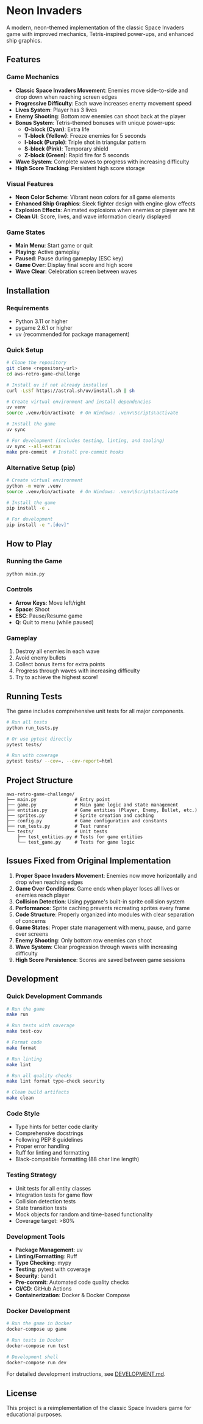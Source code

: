 # Neon Invaders

A modern, neon-themed implementation of the classic Space Invaders game with improved mechanics, Tetris-inspired power-ups, and enhanced ship graphics.

## Features

### Game Mechanics

- **Classic Space Invaders Movement**: Enemies move side-to-side and drop down when reaching screen edges
- **Progressive Difficulty**: Each wave increases enemy movement speed
- **Lives System**: Player has 3 lives
- **Enemy Shooting**: Bottom row enemies can shoot back at the player
- **Bonus System**: Tetris-themed bonuses with unique power-ups:
  - **O-block (Cyan)**: Extra life
  - **T-block (Yellow)**: Freeze enemies for 5 seconds
  - **I-block (Purple)**: Triple shot in triangular pattern
  - **S-block (Pink)**: Temporary shield
  - **Z-block (Green)**: Rapid fire for 5 seconds
- **Wave System**: Complete waves to progress with increasing difficulty
- **High Score Tracking**: Persistent high score storage

### Visual Features

- **Neon Color Scheme**: Vibrant neon colors for all game elements
- **Enhanced Ship Graphics**: Sleek fighter design with engine glow effects
- **Explosion Effects**: Animated explosions when enemies or player are hit
- **Clean UI**: Score, lives, and wave information clearly displayed

### Game States

- **Main Menu**: Start game or quit
- **Playing**: Active gameplay
- **Paused**: Pause during gameplay (ESC key)
- **Game Over**: Display final score and high score
- **Wave Clear**: Celebration screen between waves

## Installation

### Requirements

- Python 3.11 or higher
- pygame 2.6.1 or higher
- uv (recommended for package management)

### Quick Setup

```bash
# Clone the repository
git clone <repository-url>
cd aws-retro-game-challenge

# Install uv if not already installed
curl -LsSf https://astral.sh/uv/install.sh | sh

# Create virtual environment and install dependencies
uv venv
source .venv/bin/activate  # On Windows: .venv\Scripts\activate

# Install the game
uv sync

# For development (includes testing, linting, and tooling)
uv sync --all-extras
make pre-commit  # Install pre-commit hooks
```

### Alternative Setup (pip)

```bash
# Create virtual environment
python -m venv .venv
source .venv/bin/activate  # On Windows: .venv\Scripts\activate

# Install the game
pip install -e .

# For development
pip install -e ".[dev]"
```

## How to Play

### Running the Game

```bash
python main.py
```

### Controls

- **Arrow Keys**: Move left/right
- **Space**: Shoot
- **ESC**: Pause/Resume game
- **Q**: Quit to menu (while paused)

### Gameplay

1. Destroy all enemies in each wave
2. Avoid enemy bullets
3. Collect bonus items for extra points
4. Progress through waves with increasing difficulty
5. Try to achieve the highest score!

## Running Tests

The game includes comprehensive unit tests for all major components.

```bash
# Run all tests
python run_tests.py

# Or use pytest directly
pytest tests/

# Run with coverage
pytest tests/ --cov=. --cov-report=html
```

## Project Structure

```
aws-retro-game-challenge/
├── main.py              # Entry point
├── game.py              # Main game logic and state management
├── entities.py          # Game entities (Player, Enemy, Bullet, etc.)
├── sprites.py           # Sprite creation and caching
├── config.py            # Game configuration and constants
├── run_tests.py         # Test runner
└── tests/               # Unit tests
    ├── test_entities.py # Tests for game entities
    └── test_game.py     # Tests for game logic
```

## Issues Fixed from Original Implementation

1. **Proper Space Invaders Movement**: Enemies now move horizontally and drop when reaching edges
2. **Game Over Conditions**: Game ends when player loses all lives or enemies reach player
3. **Collision Detection**: Using pygame's built-in sprite collision system
4. **Performance**: Sprite caching prevents recreating sprites every frame
5. **Code Structure**: Properly organized into modules with clear separation of concerns
6. **Game States**: Proper state management with menu, pause, and game over screens
7. **Enemy Shooting**: Only bottom row enemies can shoot
8. **Wave System**: Clear progression through waves with increasing difficulty
9. **High Score Persistence**: Scores are saved between game sessions

## Development

### Quick Development Commands

```bash
# Run the game
make run

# Run tests with coverage
make test-cov

# Format code
make format

# Run linting
make lint

# Run all quality checks
make lint format type-check security

# Clean build artifacts
make clean
```

### Code Style

- Type hints for better code clarity
- Comprehensive docstrings
- Following PEP 8 guidelines
- Proper error handling
- Ruff for linting and formatting
- Black-compatible formatting (88 char line length)

### Testing Strategy

- Unit tests for all entity classes
- Integration tests for game flow
- Collision detection tests
- State transition tests
- Mock objects for random and time-based functionality
- Coverage target: >80%

### Development Tools

- **Package Management**: uv
- **Linting/Formatting**: Ruff
- **Type Checking**: mypy
- **Testing**: pytest with coverage
- **Security**: bandit
- **Pre-commit**: Automated code quality checks
- **CI/CD**: GitHub Actions
- **Containerization**: Docker & Docker Compose

### Docker Development

```bash
# Run the game in Docker
docker-compose up game

# Run tests in Docker
docker-compose run test

# Development shell
docker-compose run dev
```

For detailed development instructions, see [DEVELOPMENT.md](DEVELOPMENT.md).

## License

This project is a reimplementation of the classic Space Invaders game for educational purposes.
